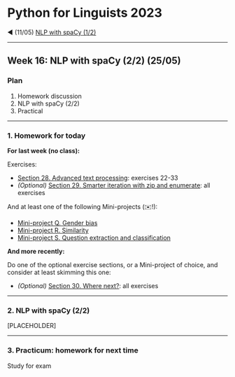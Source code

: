 
# Python for Linguists 2023

◄ (11/05) [NLP with spaCy (1/2)](../classes/14_NLP_with_spaCy_1.md)

-------

## Week 16: NLP with spaCy (2/2) (25/05)


### Plan
1. Homework discussion
2. NLP with spaCy (2/2)
3. Practical


-------

### 1. Homework for today

**For last week (no class):**

Exercises:
- [Section 28. Advanced text processing](../exercises/28_advanced_text_processing.md): exercises 22-33
- _(Optional)_ [Section 29. Smarter iteration with zip and enumerate](../exercises/29_zip_and_enumerate.md): all exercises

And at least one of the following Mini-projects (✉️!):
- [Mini-project Q. Gender bias](../projects/Q_gender_bias.md) 
- [Mini-project R. Similarity](../projects/R_similarity.md) 
- [Mini-project S. Question extraction and classification](../projects/S_question_extraction_and_classification.md) 

**And more recently:**

Do one of the optional exercise sections, or a Mini-project of choice, and consider at least skimming this one:
- _(Optional)_ [Section 30. Where next?](../exercises/30_where_next?.md): all exercises

-------

### 2. NLP with spaCy (2/2)

[PLACEHOLDER]

-------

### 3. Practicum: homework for next time

Study for exam

